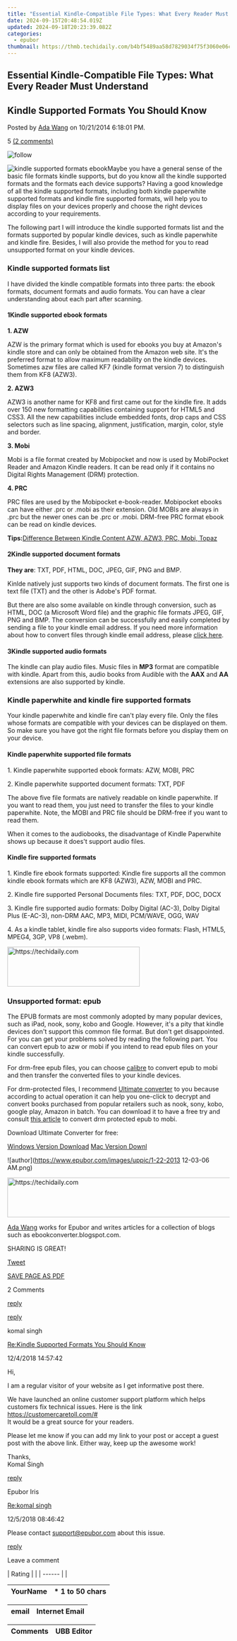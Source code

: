 ```yaml
---
title: "Essential Kindle-Compatible File Types: What Every Reader Must Understand"
date: 2024-09-15T20:48:54.019Z
updated: 2024-09-18T20:23:39.082Z
categories:
  - epubor
thumbnail: https://thmb.techidaily.com/b4bf5489aa58d7829034f75f3060e06c6a303902d9f1c209f852264705aa9ec8.jpg
---
```


## Essential Kindle-Compatible File Types: What Every Reader Must Understand

## Kindle Supported Formats You Should Know

Posted by [Ada Wang](https://plus.google.com/+AdaWang/posts) on 10/21/2014 6:18:01 PM.

5 [(2 comments)](http://www.epubor.com/#comment-area) 

![follow](http://www.epubor.com/images/follow.png)

![kindle supported formats ebook](http://www.epubor.com/images/uppic/read-kindle-supported-formats-ebook.jpg)Maybe you have a general sense of the basic file formats kindle supports, but do you know all the kindle supported formats and the formats each device supports? Having a good knowledge of all the kindle supported formats, including both kindle paperwhite supported formats and kindle fire supported formats, will help you to display files on your devices properly and choose the right devices according to your requirements. 

The following part I will introduce the kindle supported formats list and the formats supported by popular kindle devices, such as kindle paperwhite and kindle fire. Besides, I will also provide the method for you to read unsupported format on your kindle devices.

### Kindle supported formats list

I have divided the kindle compatible formats into three parts: the ebook formats, document formats and audio formats. You can have a clear understanding about each part after scanning.

#### 1Kindle supported ebook formats

**1\. AZW**

AZW is the primary format which is used for ebooks you buy at Amazon's kindle store and can only be obtained from the Amazon web site. It's the preferred format to allow maximum readability on the kindle devices. Sometimes azw files are called KF7 (kindle format version 7) to distinguish them from KF8 (AZW3).

**2\. AZW3**

AZW3 is another name for KF8 and first came out for the kindle fire. It adds over 150 new formatting capabilities containing support for HTML5 and CSS3\. All the new capabilities include embedded fonts, drop caps and CSS selectors such as line spacing, alignment, justification, margin, color, style and border.

**3\. Mobi**

Mobi is a file format created by Mobipocket and now is used by MobiPocket Reader and Amazon Kindle readers. It can be read only if it contains no Digital Rights Management (DRM) protection.

**4\. PRC**

PRC files are used by the Mobipocket e-book-reader. Mobipocket ebooks can have either .prc or .mobi as their extension. Old MOBIs are always in .prc but the newer ones can be .prc or .mobi. DRM-free PRC format ebook can be read on kindle devices. 

**Tips:**[Difference Between Kindle Content AZW, AZW3, PRC, Mobi, Topaz](https://tools.techidaily.com/epubor/products/)  

#### 2Kindle supported document formats

**They are**: TXT, PDF, HTML, DOC, JPEG, GIF, PNG and BMP.

Kinlde natively just supports two kinds of document formats. The first one is text file (TXT) and the other is Adobe's PDF format.

But there are also some available on kindle through conversion, such as HTML, DOC (a Microsoft Word file) and the graphic file formats JPEG, GIF, PNG and BMP. The conversion can be successfully and easily completed by sending a file to your kindle email address. If you need more information about how to convert files through kindle email address, please [click here](http://www.amazon.com/gp/help/customer/display.html/?ie=UTF8&nodeId=200767340&tag=neosk-20&linkCode=ur2&camp=1789&creative=390957#s2kemail).

#### 3Kindle supported audio formats

The kindle can play audio files. Music files in **MP3** format are compatible with kindle. Apart from this, audio books from Audible with the **AAX** and **AA** extensions are also supported by kindle. 

### Kindle paperwhite and kindle fire supported formats

Your kindle paperwhite and kindle fire can't play every file. Only the files whose formats are compatible with your devices can be displayed on them. So make sure you have got the right file formats before you display them on your device.

#### **Kindle paperwhite supported file formats**

1\. Kindle paperwhite supported ebook formats: AZW, MOBI, PRC

2\. Kindle paperwhite supported document formats: TXT, PDF 

The above five file formats are natively readable on kindle paperwhite. If you want to read them, you just need to transfer the files to your kindle paperwhite. Note, the MOBI and PRC file should be DRM-free if you want to read them.

 When it comes to the audiobooks, the disadvantage of Kindle Paperwhite shows up because it does't support audio files.

#### **Kindle fire supported formats**

1\. Kindle fire ebook formats supported: Kindle fire supports all the common kindle ebook formats which are KF8 (AZW3), AZW, MOBI and PRC.

2\. Kindle fire supported Personal Documents files: TXT, PDF, DOC, DOCX

3\. Kindle fire supported audio formats: Dolby Digital (AC-3), Dolby Digital Plus (E-AC-3), non-DRM AAC, MP3, MIDI, PCM/WAVE, OGG, WAV

4\. As a kindle tablet, kindle fire also supports video formats: Flash, HTML5, MPEG4, 3GP, VP8 (.webm). 

<!-- affiliate ads begin -->
<a href="https://aligracehair.sjv.io/c/5597632/2135369/19272" target="_top" id="2135369">
  <img src="//a.impactradius-go.com/display-ad/19272-2135369" border="0" alt="https://techidaily.com" width="300" height="90"/>
</a>
<img height="0" width="0" src="https://aligracehair.sjv.io/i/5597632/2135369/19272" style="position:absolute;visibility:hidden;" border="0" />
<!-- affiliate ads end -->

### Unsupported format: epub

The EPUB formats are most commonly adopted by many popular devices, such as iPad, nook, sony, kobo and Google. However, it's a pity that kindle devices don't support this common file format. But don't get disappointed. For you can get your problems solved by reading the following part. You can convert epub to azw or mobi if you intend to read epub files on your kindle successfully. 

For drm-free epub files, you can choose [calibre](http://calibre-ebook.com/download) to convert epub to mobi and then transfer the converted files to your kindle devices.

For drm-protected files, I recommend [Ultimate converter](https://tools.techidaily.com/epubor/ultimate/) to you because according to actual operation it can help you one-click to decrypt and convert books purchased from popular retailers such as nook, sony, kobo, google play, Amazon in batch. You can download it to have a free try and consult [this article](https://tools.techidaily.com/epubor/products/) to convert drm protected epub to mobi. 

Download Ultimate Converter for free:

[Windows Version Download](https://tools.techidaily.com/epubor/ultimate/) [Mac Version Downl](https://tools.techidaily.com/epubor/ultimate/)

![author](https://www.epubor.com/images/uppic/1-22-2013 12-03-06 AM.png)

<!-- affiliate ads begin -->
<a href="https://appsumo.8odi.net/c/5597632/2123738/7443" target="_top" id="2123738">
  <img src="//a.impactradius-go.com/display-ad/7443-2123738" border="0" alt="https://techidaily.com" width="600" height="90"/>
</a>
<img height="0" width="0" src="https://appsumo.8odi.net/i/5597632/2123738/7443" style="position:absolute;visibility:hidden;" border="0" />
<!-- affiliate ads end -->

[Ada Wang](https://plus.google.com/+AdaWang/posts) works for Epubor and writes articles for a collection of blogs such as ebookconverter.blogspot.com.

SHARING IS GREAT!

[Tweet](https://twitter.com/share) 

[SAVE PAGE AS PDF](https://tools.techidaily.com/epubor/products/) 

2 Comments

[reply](https://tools.techidaily.com/epubor/products/) 

[reply](https://tools.techidaily.com/epubor/products/) 

komal singh

[Re:Kindle Supported Formats You Should Know](https://tools.techidaily.com/epubor/products/)

12/4/2018 14:57:42

Hi,

 I am a regular visitor of your website as I get informative post there.

 We have launched an online customer support platform which helps customers fix technical issues. Here is the link https://customercaretoll.com/#  
 It would be a great source for your readers.

 Please let me know if you can add my link to your post or accept a guest post with the above link. Either way, keep up the awesome work!

 Thanks,  
 Komal Singh

[reply](https://tools.techidaily.com/epubor/products/) 

Epubor Iris 

[Re:komal singh](https://tools.techidaily.com/epubor/products/)

12/5/2018 08:46:42

Please contact support@epubor.com about this issue.

[reply](https://tools.techidaily.com/epubor/products/) 

Leave a comment

| Rating |  |
| ------ |  |

| YourName | \*  1 to 50 chars |
| -------- | ----------------- |

| email | Internet Email |
| ----- | -------------- |

| Comments | UBB Editor |
| -------- | ---------- |

<ins class="adsbygoogle"
     style="display:block"
     data-ad-format="autorelaxed"
     data-ad-client="ca-pub-7571918770474297"
     data-ad-slot="1223367746"></ins>

<ins class="adsbygoogle"
     style="display:block"
     data-ad-client="ca-pub-7571918770474297"
     data-ad-slot="8358498916"
     data-ad-format="auto"
     data-full-width-responsive="true"></ins>




